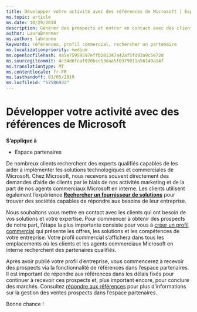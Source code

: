 ```yaml
---
title: Développer votre activité avec des références de Microsoft | Espace partenaires
ms.topic: article
ms.date: 10/29/2018
description: Générer des prospects et entrer en contact avec des clients qui ont besoin d’aide pour mettre en œuvre des solutions et des produits Microsoft.
author: LauraBrenner
ms.author: labrenne
keywords: références, profil commercial, rechercher un partenaire
ms.localizationpriority: medium
ms.openlocfilehash: 4a5e75959597effb281347a42af5fd93a9c5e72d
ms.sourcegitcommit: 4c34d6fcaf020bcc53eaa5f0379011a56149a14f
ms.translationtype: MT
ms.contentlocale: fr-FR
ms.lasthandoff: 03/05/2019
ms.locfileid: "57586932"
---
```

<!-- FWLink:  https://go.microsoft.com/fwlink/?linkid=849775 (top of page) -->

# <a name="grow-your-business-with-referrals-from-microsoft"></a>Développer votre activité avec des références de Microsoft

**S’applique à**

-  Espace partenaires

De nombreux clients recherchent des experts qualifiés capables de les aider à implémenter les solutions technologiques et commerciales de Microsoft. Chez Microsoft, nous recevons souvent directement des demandes d’aide de clients par le biais de nos activités marketing et de la part de nos agents commerciaux Microsoft en interne. Les clients utilisent également l’expérience [**Rechercher un fournisseur de solutions**](https://www.microsoft.com/solution-providers/search) pour trouver des sociétés capables de répondre aux besoins de leur entreprise. 

Nous souhaitons vous mettre en contact avec les clients qui ont besoin de vos solutions et votre expertise. Pour commencer à obtenir des prospects de notre part, l’étape la plus importante consiste pour vous à [créer un profil commercial](create-a-marketing-profile.md) qui présente les offres, les solutions et les compétences de votre entreprise. Votre profil commercial s’affichera dans tous les emplacements où les clients et les agents commerciaux Microsoft en interne recherchent des partenaires qualifiés. 

 Après avoir publié votre profil d’entreprise, vous commencerez à recevoir des prospects via la fonctionnalité de références dans l’espace partenaires. Il est important de répondre aux références dans les délais fixés pour continuer à recevoir ces prospects et, plus important encore, pour conclure des marchés. Consultez [répondre aux références](responding-to-referrals.md) pour plus d’informations sur la gestion des ventes prospects dans l’espace partenaires.  

Bonne chance !

<!-- 
*  [Analyze your business profile](analyze-your-marketing-profile.md) Regularly review and optimize your business profile to make sure you’re getting in front of your target customers.
-->
